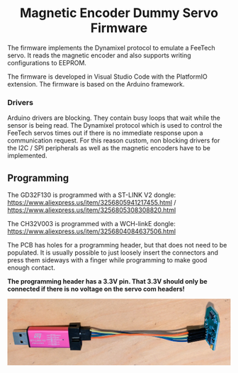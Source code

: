 # <center>Magnetic Encoder Dummy Servo Firmware</center>

The firmware implements the Dynamixel protocol to emulate a FeeTech servo. It reads the magnetic encoder and also supports writing configurations to EEPROM.

The firmware is developed in Visual Studio Code with the PlatformIO extension. The firmware is based on the Arduino framework.

### Drivers

Arduino drivers are blocking. They contain busy loops that wait while the sensor is being read. The Dynamixel protocol which is used to control the FeeTech servos times out if there is no immediate response upon a communication request. For this reason custom, non blocking drivers for the I2C / SPI peripherals as well as the magnetic encoders have to be implemented.




## Programming

The GD32F130 is programmed with a ST-LINK V2 dongle: https://www.aliexpress.us/item/3256805941217455.html / https://www.aliexpress.us/item/3256805308308820.html

The CH32V003  is programmed with a WCH-linkE dongle: https://www.aliexpress.us/item/3256804084637506.html

The PCB has holes for a programming header, but that does not need to be populated. It is usually possible to just loosely insert the connectors and press them sideways with a finger while programming to make good enough contact.

**The programming header has a 3.3V pin. That 3.3V should only be connected if there is no voltage on the servo com headers!**

<img src="../Images/ST_Link.jpg" width="800">